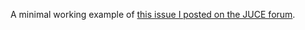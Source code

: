 A minimal working example of [this issue I posted on the JUCE forum](https://forum.juce.com/t/soulpatchaudioprocessor-sendinputevent-cant-find-endpoints/44060).
